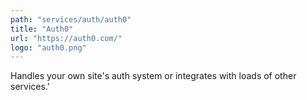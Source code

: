 ```yaml
---
path: "services/auth/auth0"
title: "Auth0"
url: "https://auth0.com/"
logo: "auth0.png"
---
```


Handles your own site\'s auth system or integrates with loads of other services.'
